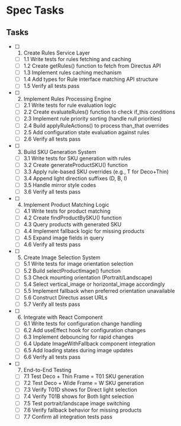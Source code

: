 # Spec Tasks

## Tasks

- [ ] 1. Create Rules Service Layer
  - [ ] 1.1 Write tests for rules fetching and caching
  - [ ] 1.2 Create getRules() function to fetch from Directus API
  - [ ] 1.3 Implement rules caching mechanism
  - [ ] 1.4 Add types for Rule interface matching API structure
  - [ ] 1.5 Verify all tests pass

- [ ] 2. Implement Rules Processing Engine
  - [ ] 2.1 Write tests for rule evaluation logic
  - [ ] 2.2 Create evaluateRules() function to check if_this conditions
  - [ ] 2.3 Implement rule priority sorting (handle null priorities)
  - [ ] 2.4 Build applyRuleActions() to process than_that overrides
  - [ ] 2.5 Add configuration state evaluation against rules
  - [ ] 2.6 Verify all tests pass

- [ ] 3. Build SKU Generation System
  - [ ] 3.1 Write tests for SKU generation with rules
  - [ ] 3.2 Create generateProductSKU() function
  - [ ] 3.3 Apply rule-based SKU overrides (e.g., T for Deco+Thin)
  - [ ] 3.4 Append light direction suffixes (D, B, I)
  - [ ] 3.5 Handle mirror style codes
  - [ ] 3.6 Verify all tests pass

- [ ] 4. Implement Product Matching Logic
  - [ ] 4.1 Write tests for product matching
  - [ ] 4.2 Create findProductBySKU() function
  - [ ] 4.3 Query products with generated SKU
  - [ ] 4.4 Implement fallback logic for missing products
  - [ ] 4.5 Expand image fields in query
  - [ ] 4.6 Verify all tests pass

- [ ] 5. Create Image Selection System
  - [ ] 5.1 Write tests for image orientation selection
  - [ ] 5.2 Build selectProductImage() function
  - [ ] 5.3 Check mounting orientation (Portrait/Landscape)
  - [ ] 5.4 Select vertical_image or horizontal_image accordingly
  - [ ] 5.5 Implement fallback when preferred orientation unavailable
  - [ ] 5.6 Construct Directus asset URLs
  - [ ] 5.7 Verify all tests pass

- [ ] 6. Integrate with React Component
  - [ ] 6.1 Write tests for configuration change handling
  - [ ] 6.2 Add useEffect hook for configuration changes
  - [ ] 6.3 Implement debouncing for rapid changes
  - [ ] 6.4 Update ImageWithFallback component integration
  - [ ] 6.5 Add loading states during image updates
  - [ ] 6.6 Verify all tests pass

- [ ] 7. End-to-End Testing
  - [ ] 7.1 Test Deco + Thin Frame = T01 SKU generation
  - [ ] 7.2 Test Deco + Wide Frame = W SKU generation
  - [ ] 7.3 Verify T01D shows for Direct light selection
  - [ ] 7.4 Verify T01B shows for Both light selection
  - [ ] 7.5 Test portrait/landscape image switching
  - [ ] 7.6 Verify fallback behavior for missing products
  - [ ] 7.7 Confirm all integration tests pass